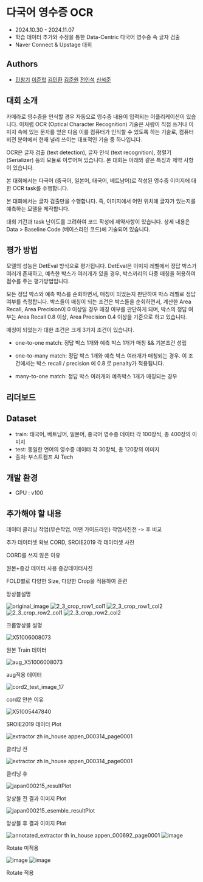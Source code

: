 
# 다국어 영수증 OCR
- 2024.10.30 - 2024.11.07 
- 학습 데이터 추가와 수정을 통한 Data-Centric 다국어 영수증 속 글자 검출
- Naver Connect & Upstage 대회 

## Authors

- [민창기](https://github.com/min000914)  [이준학](https://github.com/danlee0113)  [김민환](https://github.com/alsghks1066)  [김준원](https://github.com/KimJunWon98)  [전인석](https://github.com/inDseok)  [신석준](https://github.com/SeokjunShin)



## 대회 소개
카메라로 영수증을 인식할 경우 자동으로 영수증 내용이 입력되는 어플리케이션이 있습니다. 이처럼 OCR (Optical Character Recognition) 기술은 사람이 직접 쓰거나 이미지 속에 있는 문자를 얻은 다음 이를 컴퓨터가 인식할 수 있도록 하는 기술로, 컴퓨터 비전 분야에서 현재 널리 쓰이는 대표적인 기술 중 하나입니다.

OCR은 글자 검출 (text detection), 글자 인식 (text recognition), 정렬기 (Serializer) 등의 모듈로 이루어져 있습니다. 본 대회는 아래와 같은 특징과 제약 사항이 있습니다.

본 대회에서는 다국어 (중국어, 일본어, 태국어, 베트남어)로 작성된 영수증 이미지에 대한 OCR task를 수행합니다.

본 대회에서는 글자 검출만을 수행합니다. 즉, 이미지에서 어떤 위치에 글자가 있는지를 예측하는 모델을 제작합니다.

대회 기간과 task 난이도를 고려하여 코드 작성에 제약사항이 있습니다. 상세 내용은 Data > Baseline Code (베이스라인 코드)에 기술되어 있습니다.


## 평가 방법

모델의 성능은 DetEval 방식으로 평가됩니다. DetEval은 이미지 레벨에서 정답 박스가 여러개 존재하고, 예측한 박스가 여러개가 있을 경우, 박스끼리의 다중 매칭을 허용하여 점수를 주는 평가방법입니다.

모든 정답 박스와 예측 박스를 순회하면서, 매칭이 되었는지 판단하여 박스 레벨로 정답 여부를 측정합니다. 박스들이 매칭이 되는 조건은 박스들을 순회하면서, 계산한 Area Recall, Area Precision이 0 이상일 경우 매칭 여부를 판단하게 되며, 박스의 정답 여부는 Area Recall 0.8 이상, Area Precision 0.4 이상을 기준으로 하고 있습니다.

매칭이 되었는가 대한 조건은 크게 3가지 조건이 있습니다.

- one-to-one match: 정답 박스 1개와 예측 박스 1개가 매칭 && 기본조건 성립

- one-to-many match: 정답 박스 1개와 예측 박스 여러개가 매칭되는 경우. 이 조건에서는 박스 recall / precision 에 0.8 로 penalty가 적용됩니다.

- many-to-one match: 정답 박스 여러개와 예측박스 1개가 매칭되는 경우


## 리더보드 
## Dataset

- train: 태국어, 베트남어, 일본어, 중국어 영수증 데이터 각 100장씩, 총 400장의 이미지
- test: 동일한 언어의 영수증 데이터 각 30장씩, 총 120장의 이미지
- 출처: 부스트캠프 AI Tech 

## 개발 환경

- GPU : v100


## 추가해야 할 내용

데이터 클리닝 작업(무슨작업, 어떤 가이드라인)
작업사진전 -> 후 비교

추가 데이터셋 확보
CORD, SROIE2019
각 데이터셋 사진

CORD를 쓰지 않은 이유

원본+증강 데이터 사용
증강데이터사진

FOLD별로 다양한 Size, 다양한 Crop을 적용하여 훈련

앙상블설명



![original_image](https://github.com/user-attachments/assets/0d74a046-dd83-439d-8940-6a0ac3ef1adf)
![2_3_crop_row1_col1](https://github.com/user-attachments/assets/193527de-e44d-481c-9e88-dd432e7a1c52)
![2_3_crop_row1_col2](https://github.com/user-attachments/assets/bcc699ef-95e6-476b-8893-7cee0b753eec)
![2_3_crop_row2_col1](https://github.com/user-attachments/assets/b3e79bd6-7971-4684-8908-4d3afa2f5170)
![2_3_crop_row2_col2](https://github.com/user-attachments/assets/15cbbe73-b8c2-4055-aa29-86c94cbfa9a6)

크롭앙상블 설명







![X51006008073](https://github.com/user-attachments/assets/3687e95f-6b17-413e-8f4b-77b401e5406d)

원본 Train 데이터






![aug_X51006008073](https://github.com/user-attachments/assets/e19de2fa-7fd8-4ac3-981f-984971e4e462)

aug적용 데이터






![cord2_test_image_17](https://github.com/user-attachments/assets/a0be4b86-18d3-4cdb-9297-a3b043c0a9e3)

cord2 안쓴 이유






![X51005447840](https://github.com/user-attachments/assets/ba7ea5ab-ecfa-4a86-84f7-db160bb12edc)

SROIE2019 데이터 Plot






![extractor zh in_house appen_000314_page0001](https://github.com/user-attachments/assets/47f73f9a-78f7-4597-8119-ff342c756395)

클리닝 전






![extractor zh in_house appen_000314_page0001](https://github.com/user-attachments/assets/c54c130f-1b01-4657-a721-b91ced474200)

클리닝 후






![japan000215_resultPlot](https://github.com/user-attachments/assets/0d51e3bf-f30e-493c-b84f-fb885f364ebe)

앙상블 전 결과 이미지 Plot







![japan000215_esemble_resultPlot](https://github.com/user-attachments/assets/9593a91b-f08b-4bf2-9db0-b872974d0b28)

앙상블 후 결과 이미지 Plot






![annotated_extractor th in_house appen_000692_page0001](https://github.com/user-attachments/assets/0a111def-7201-4f88-aaa5-77466ae6db2a)
![image](https://github.com/user-attachments/assets/9db1f5a7-4319-4ee0-838d-e1fbf5bf3795)

Rotate 미적용





![image](https://github.com/user-attachments/assets/91c3e9f4-adad-4a96-949e-0a55b95358f6)
![image](https://github.com/user-attachments/assets/bf281c3b-f7e3-45d1-b752-7ad4981e688a)

Rotate 적용








